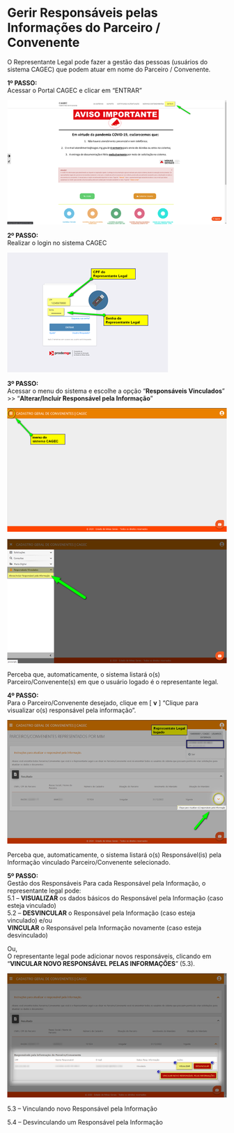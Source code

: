 # Gerir Responsáveis pelas Informações do Parceiro / Convenente

O Representante Legal pode fazer a gestão das pessoas \(usuários do sistema CAGEC\) que podem atuar em nome do Parceiro / Convenente.

**1º PASSO:**  
Acessar o Portal CAGEC e clicar em “ENTRAR”

![](../.gitbook/assets/image%20%2850%29.png)

**2º PASSO:**  
Realizar o login no sistema CAGEC

![](../.gitbook/assets/image%20%2856%29.png)

**3º PASSO:**  
Acessar o menu do sistema e escolhe a opção “**Responsáveis Vinculados**” &gt;&gt; “**Alterar/Incluir Responsável pela Informação**”

![](../.gitbook/assets/image%20%2829%29.png)

![](../.gitbook/assets/image%20%2845%29.png)

Perceba que, automaticamente, o sistema listará o\(s\) Parceiro/Convenente\(s\) em que o usuário logado é o representante legal.

**4º PASSO:**  
Para o Parceiro/Convenente desejado, clique em \[ **v** \] “Clique para visualizar o\(s\) responsável pela informação”.

![](../.gitbook/assets/image%20%2842%29.png)

Perceba que, automaticamente, o sistema listará o\(s\) Responsável\(is\) pela Informação vinculado Parceiro/Convenente selecionado.

**5º PASSO:**  
Gestão dos Responsáveis Para cada Responsável pela Informação, o representante legal pode:   
                5.1 – **VISUALIZAR** os dados básicos do Responsável pela Informação \(caso esteja vinculado\)   
                5.2 – **DESVINCULAR** o Responsável pela Informação \(caso esteja vinculado\) e/ou   
                                 **VINCULAR** o Responsável pela Informação novamente \(caso esteja desvinculado\)

Ou,   
O representante legal pode adicionar novos responsáveis, clicando em “**VINCULAR NOVO RESPONSÁVEL PELAS INFORMAÇÕES**” \(5.3\).

![](../.gitbook/assets/image%20%2849%29.png)

5.3 – Vinculando novo Responsável pela Informação 

5.4 – Desvinculando um Responsável pela Informação

